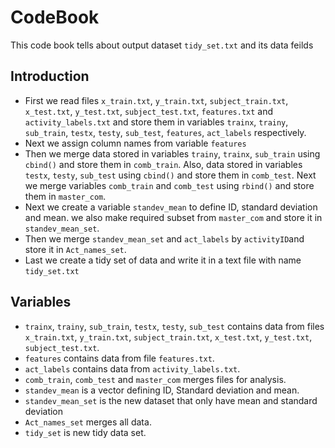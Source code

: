 # CodeBook
This code book tells about output dataset `tidy_set.txt` and its data feilds

## Introduction
* First we read files `x_train.txt`, `y_train.txt`, `subject_train.txt`, `x_test.txt`, `y_test.txt`, `subject_test.txt`, `features.txt` and `activity_labels.txt` and store them in variables `trainx`, `trainy`, `sub_train`, `testx`, `testy`, `sub_test`, `features`, `act_labels` respectively.
* Next we assign column names from variable `features`
* Then we merge data stored in variables `trainy`, `trainx`, `sub_train` using `cbind()` and store them in `comb_train`. Also, data stored in variables `testx`, `testy`, `sub_test` using `cbind()` and store them in `comb_test`. Next we merge variables `comb_train` and `comb_test` using `rbind()` and store them in `master_com`.
* Next we create a variable `standev_mean` to define ID, standard deviation and mean. we also make required subset from `master_com` and store it in `standev_mean_set`.
* Then we merge `standev_mean_set` and `act_labels` by `activityID`and store it in `Act_names_set`.
* Last we create a tidy set of data and write it in a text file with name `tidy_set.txt`

## Variables
* `trainx`, `trainy`, `sub_train`, `testx`, `testy`, `sub_test` contains data from files `x_train.txt`, `y_train.txt`, `subject_train.txt`, `x_test.txt`, `y_test.txt`, `subject_test.txt`.
* `features` contains data from file `features.txt`.
* `act_labels` contains data from `activity_labels.txt`.
* `comb_train`, `comb_test` and `master_com` merges files for analysis.
* `standev_mean` is a vector defining ID, Standard deviation and mean.
* `standev_mean_set` is the new dataset that only have mean and standard deviation
* `Act_names_set` merges all data.
* `tidy_set` is new tidy data set. 
